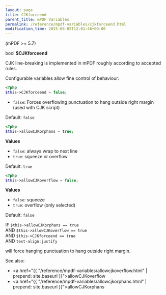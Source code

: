 ```yaml
---
layout: page
title: CJKforceend
parent_title: mPDF Variables
permalink: /reference/mpdf-variables/cjkforceend.html
modification_time: 2015-08-05T12:01:46+00:00
---
```


(mPDF >= 5.7)

bool **$CJKforceend**

CJK line-breaking is implemented in mPDF roughly according to accepted rules.

Configurable variables allow fine control of behaviour:

```php
<?php
$this->CJKforceend = false; 
```

 * `false`: Forces overflowing punctuation to hang outside right margin (used with CJK script)

Default: `false`

```php
<?php
$this->allowCJKorphans = true;
```

**Values**
 * `false`: always wrap to next line
 * `true`: squeeze or overflow

Default: `true`

```php
<?php
$this->allowCJKoverflow = false;
```

**Values**

 * `false`: squeeze
 * `true`: overflow (only selected)

Default: `false`

IF `$this->allowCJKorphans == true`  
AND `$this->allowCJKoverflow == true`  
AND `$this->CJKforceend == true`  
AND `text-align:justify`

will force hanging punctuation to hang outside right margin.


See also:
 * <a href="{{ "/reference/mpdf-variables/allowcjkoverflow.html" | prepend: site.baseurl }}">allowCJKoverflow</a> 
 * <a href="{{ "/reference/mpdf-variables/allowcjkorphans.html" | prepend: site.baseurl }}">allowCJKorphans</a>

